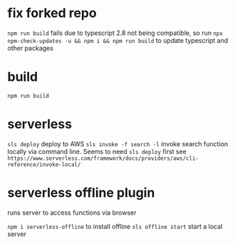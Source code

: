 # fix forked repo

`npm run build` fails due to typescript 2.8 not being compatible, so run `npx npm-check-updates -u && npm i && npm run build` to update typescript and other packages

# build

`npm run build`

# serverless

`sls deploy` deploy to AWS
`sls invoke -f search -l` invoke search function locally via command line. Seems to need `sls deploy` first
see `https://www.serverless.com/framework/docs/providers/aws/cli-reference/invoke-local/`

# serverless offline plugin

runs server to access functions via browser

`npm i serverless-offline` to install offline
`sls offline start` start a local server
